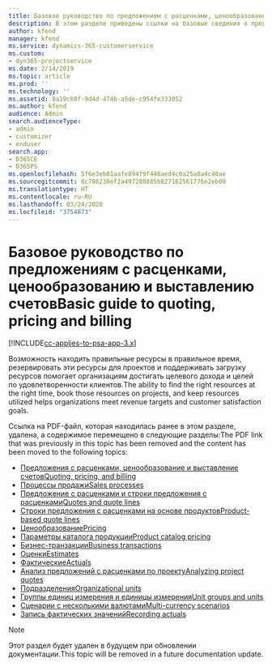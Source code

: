 ```yaml
---
title: Базовое руководство по предложениям с расценками, ценообразованию и выставлению счетов
description: В этом разделе приведены ссылки на базовые сведения о предложениях с расценками, ценообразовании и выставлении счетов в Project Service Automation.
author: kfend
manager: kfend
ms.service: dynamics-365-customerservice
ms.custom:
- dyn365-projectservice
ms.date: 2/14/2019
ms.topic: article
ms.prod: ''
ms.technology: ''
ms.assetid: 8a19c88f-9d4d-474b-a5de-c954fe333052
ms.author: kfend
audience: Admin
search.audienceType:
- admin
- customizer
- enduser
search.app:
- D365CE
- D365PS
ms.openlocfilehash: 5f6e3eb01aafe894f9f440aed4c0a25a0a4c40ae
ms.sourcegitcommit: 8c786230ef2a497280885b827162561776e2eb00
ms.translationtype: HT
ms.contentlocale: ru-RU
ms.lasthandoff: 03/24/2020
ms.locfileid: "3754873"
---
```

# <a name="basic-guide-to-quoting-pricing-and-billing"></a><span data-ttu-id="b3dec-103">Базовое руководство по предложениям с расценками, ценообразованию и выставлению счетов</span><span class="sxs-lookup"><span data-stu-id="b3dec-103">Basic guide to quoting, pricing and billing</span></span>

[!INCLUDE[cc-applies-to-psa-app-3.x](../../includes/cc-applies-to-psa-app-3x.md)]

<span data-ttu-id="b3dec-104">Возможность находить правильные ресурсы в правильное время, резервировать эти ресурсы для проектов и поддерживать загрузку ресурсов помогает организациям достигать целевого дохода и целей по удовлетворенности клиентов.</span><span class="sxs-lookup"><span data-stu-id="b3dec-104">The ability to find the right resources at the right time, book those resources on projects, and keep resources utilized helps organizations meet revenue targets and customer satisfaction goals.</span></span> 

<span data-ttu-id="b3dec-105">Ссылка на PDF-файл, которая находилась ранее в этом разделе, удалена, а содержимое перемещено в следующие разделы:</span><span class="sxs-lookup"><span data-stu-id="b3dec-105">The PDF link that was previously in this topic has been removed and the content has been moved to the following topics:</span></span>

- [<span data-ttu-id="b3dec-106">Предложения с расценками, ценообразование и выставление счетов</span><span class="sxs-lookup"><span data-stu-id="b3dec-106">Quoting, pricing, and billing</span></span>](../quote-bill-price.md)
- [<span data-ttu-id="b3dec-107">Процессы продажи</span><span class="sxs-lookup"><span data-stu-id="b3dec-107">Sales processes</span></span>](../basic-sales-process.md)
- [<span data-ttu-id="b3dec-108">Предложение с расценками и строки предложения с расценками</span><span class="sxs-lookup"><span data-stu-id="b3dec-108">Quotes and quote lines</span></span>](../basic-quote-lines.md)
- [<span data-ttu-id="b3dec-109">Строки предложения с расценками на основе продуктов</span><span class="sxs-lookup"><span data-stu-id="b3dec-109">Product-based quote lines</span></span>](../product-based-quote-lines.md)
- [<span data-ttu-id="b3dec-110">Ценообразование</span><span class="sxs-lookup"><span data-stu-id="b3dec-110">Pricing</span></span>](../basic-pricing.md)
- [<span data-ttu-id="b3dec-111">Параметры каталога продукции</span><span class="sxs-lookup"><span data-stu-id="b3dec-111">Product catalog pricing</span></span>](../product-catalog-pricing.md)
- [<span data-ttu-id="b3dec-112">Бизнес-транзакции</span><span class="sxs-lookup"><span data-stu-id="b3dec-112">Business transactions</span></span>](../basic-business-transactions.md)
- [<span data-ttu-id="b3dec-113">Оценки</span><span class="sxs-lookup"><span data-stu-id="b3dec-113">Estimates</span></span>](../estimates.md)
- [<span data-ttu-id="b3dec-114">Фактические</span><span class="sxs-lookup"><span data-stu-id="b3dec-114">Actuals</span></span>](../actuals.md)
- [<span data-ttu-id="b3dec-115">Анализ предложений с расценками по проекту</span><span class="sxs-lookup"><span data-stu-id="b3dec-115">Analyzing project quotes</span></span>](../basic-analyzing-quotes.md)
- [<span data-ttu-id="b3dec-116">Подразделения</span><span class="sxs-lookup"><span data-stu-id="b3dec-116">Organizational units</span></span>](../advanced-organizational.md)
- [<span data-ttu-id="b3dec-117">Группы единиц измерения и единицы измерения</span><span class="sxs-lookup"><span data-stu-id="b3dec-117">Unit groups and units</span></span>](../advanced-units.md)
- [<span data-ttu-id="b3dec-118">Сценарии с несколькими валютами</span><span class="sxs-lookup"><span data-stu-id="b3dec-118">Multi-currency scenarios</span></span>](../advanced-currency.md)
- [<span data-ttu-id="b3dec-119">Запись фактических значений</span><span class="sxs-lookup"><span data-stu-id="b3dec-119">Recording actuals</span></span>](../advanced-actuals.md)

> [!NOTE]
> <span data-ttu-id="b3dec-120">Этот раздел будет удален в будущем при обновлении документации.</span><span class="sxs-lookup"><span data-stu-id="b3dec-120">This topic will be removed in a future documentation update.</span></span> 
